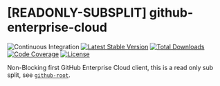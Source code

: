 # [READONLY-SUBSPLIT] github-enterprise-cloud


![Continuous Integration](https://github.com/php-api-clients/github-enterprise-cloud/workflows/Continuous%20Integration/badge.svg)
[![Latest Stable Version](https://poser.pugx.org/api-clients/github-enterprise-cloud/v/stable.png)](https://packagist.org/packages/api-clients/github-enterprise-cloud)
[![Total Downloads](https://poser.pugx.org/api-clients/github-enterprise-cloud/downloads.png)](https://packagist.org/packages/api-clients/github-enterprise-cloud)
[![Code Coverage](https://scrutinizer-ci.com/g/php-api-clients/github-enterprise-cloud/badges/coverage.png?b==v0.1.x)](https://scrutinizer-ci.com/g/php-api-clients/github-enterprise-cloud/?branch=v0.1.x)
[![License](https://poser.pugx.org/api-clients/github-enterprise-cloud/license.png)](https://packagist.org/packages/api-clients/github-enterprise-cloud)

Non-Blocking first GitHub Enterprise Cloud client, this is a read only sub split, see [`github-root`](https://github.com/php-api-clients/github-root).
